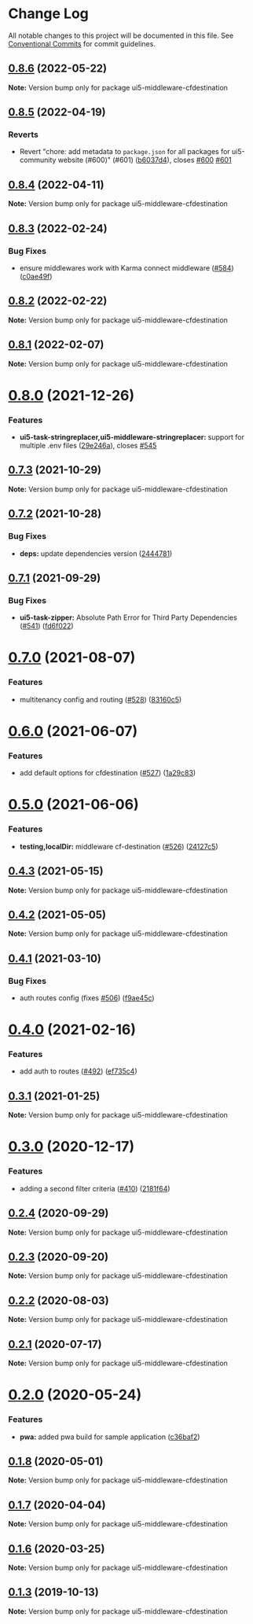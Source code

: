 # Change Log

All notable changes to this project will be documented in this file.
See [Conventional Commits](https://conventionalcommits.org) for commit guidelines.

## [0.8.6](https://github.com/ui5-community/ui5-ecosystem-showcase/compare/ui5-middleware-cfdestination@0.8.5...ui5-middleware-cfdestination@0.8.6) (2022-05-22)

**Note:** Version bump only for package ui5-middleware-cfdestination





## [0.8.5](https://github.com/ui5-community/ui5-ecosystem-showcase/compare/ui5-middleware-cfdestination@0.8.4...ui5-middleware-cfdestination@0.8.5) (2022-04-19)


### Reverts

* Revert "chore: add metadata to `package.json` for all packages for ui5-community website (#600)" (#601) ([b6037d4](https://github.com/ui5-community/ui5-ecosystem-showcase/commit/b6037d4d397275ad2d83e7f18415c45a878c76bf)), closes [#600](https://github.com/ui5-community/ui5-ecosystem-showcase/issues/600) [#601](https://github.com/ui5-community/ui5-ecosystem-showcase/issues/601)





## [0.8.4](https://github.com/ui5-community/ui5-ecosystem-showcase/compare/ui5-middleware-cfdestination@0.8.3...ui5-middleware-cfdestination@0.8.4) (2022-04-11)

**Note:** Version bump only for package ui5-middleware-cfdestination





## [0.8.3](https://github.com/ui5-community/ui5-ecosystem-showcase/compare/ui5-middleware-cfdestination@0.8.2...ui5-middleware-cfdestination@0.8.3) (2022-02-24)


### Bug Fixes

* ensure middlewares work with Karma connect middleware ([#584](https://github.com/ui5-community/ui5-ecosystem-showcase/issues/584)) ([c0ae49f](https://github.com/ui5-community/ui5-ecosystem-showcase/commit/c0ae49fbcf49c6f667c86bfca291beefe6b74f27))





## [0.8.2](https://github.com/ui5-community/ui5-ecosystem-showcase/compare/ui5-middleware-cfdestination@0.8.1...ui5-middleware-cfdestination@0.8.2) (2022-02-22)

**Note:** Version bump only for package ui5-middleware-cfdestination





## [0.8.1](https://github.com/ui5-community/ui5-ecosystem-showcase/compare/ui5-middleware-cfdestination@0.8.0...ui5-middleware-cfdestination@0.8.1) (2022-02-07)

**Note:** Version bump only for package ui5-middleware-cfdestination





# [0.8.0](https://github.com/ui5-community/ui5-ecosystem-showcase/compare/ui5-middleware-cfdestination@0.7.3...ui5-middleware-cfdestination@0.8.0) (2021-12-26)


### Features

* **ui5-task-stringreplacer,ui5-middleware-stringreplacer:** support for multiple .env files ([29e246a](https://github.com/ui5-community/ui5-ecosystem-showcase/commit/29e246abba7b82f0f42a6f16316e5029de638d26)), closes [#545](https://github.com/ui5-community/ui5-ecosystem-showcase/issues/545)





## [0.7.3](https://github.com/ui5-community/ui5-ecosystem-showcase/compare/ui5-middleware-cfdestination@0.7.2...ui5-middleware-cfdestination@0.7.3) (2021-10-29)

**Note:** Version bump only for package ui5-middleware-cfdestination





## [0.7.2](https://github.com/ui5-community/ui5-ecosystem-showcase/compare/ui5-middleware-cfdestination@0.7.1...ui5-middleware-cfdestination@0.7.2) (2021-10-28)


### Bug Fixes

* **deps:** update dependencies version ([2444781](https://github.com/ui5-community/ui5-ecosystem-showcase/commit/2444781b4b2b7215b8e891dfe65c42167a668f66))





## [0.7.1](https://github.com/ui5-community/ui5-ecosystem-showcase/compare/ui5-middleware-cfdestination@0.7.0...ui5-middleware-cfdestination@0.7.1) (2021-09-29)


### Bug Fixes

* **ui5-task-zipper:** Absolute Path Error for Third Party Dependencies ([#541](https://github.com/ui5-community/ui5-ecosystem-showcase/issues/541)) ([fd6f022](https://github.com/ui5-community/ui5-ecosystem-showcase/commit/fd6f0224c8b43a9252a233677c8bffb82521d991))





# [0.7.0](https://github.com/ui5-community/ui5-ecosystem-showcase/compare/ui5-middleware-cfdestination@0.6.0...ui5-middleware-cfdestination@0.7.0) (2021-08-07)


### Features

* multitenancy config and routing ([#528](https://github.com/ui5-community/ui5-ecosystem-showcase/issues/528)) ([83160c5](https://github.com/ui5-community/ui5-ecosystem-showcase/commit/83160c5cd72d07061557fad9a643e7e5d0a0de26))





# [0.6.0](https://github.com/ui5-community/ui5-ecosystem-showcase/compare/ui5-middleware-cfdestination@0.5.0...ui5-middleware-cfdestination@0.6.0) (2021-06-07)


### Features

* add default options for cfdestination ([#527](https://github.com/ui5-community/ui5-ecosystem-showcase/issues/527)) ([1a29c83](https://github.com/ui5-community/ui5-ecosystem-showcase/commit/1a29c83d659002bb6dbe3f7f7da0ecbfdb3afa2a))





# [0.5.0](https://github.com/ui5-community/ui5-ecosystem-showcase/compare/ui5-middleware-cfdestination@0.4.3...ui5-middleware-cfdestination@0.5.0) (2021-06-06)


### Features

* **testing,localDir:** middleware cf-destination ([#526](https://github.com/ui5-community/ui5-ecosystem-showcase/issues/526)) ([24127c5](https://github.com/ui5-community/ui5-ecosystem-showcase/commit/24127c58b9369a0c230d129da856ad8635100759))





## [0.4.3](https://github.com/ui5-community/ui5-ecosystem-showcase/compare/ui5-middleware-cfdestination@0.4.2...ui5-middleware-cfdestination@0.4.3) (2021-05-15)

**Note:** Version bump only for package ui5-middleware-cfdestination





## [0.4.2](https://github.com/ui5-community/ui5-ecosystem-showcase/compare/ui5-middleware-cfdestination@0.4.1...ui5-middleware-cfdestination@0.4.2) (2021-05-05)

**Note:** Version bump only for package ui5-middleware-cfdestination





## [0.4.1](https://github.com/petermuessig/ui5-ecosystem-showcase/compare/ui5-middleware-cfdestination@0.4.0...ui5-middleware-cfdestination@0.4.1) (2021-03-10)


### Bug Fixes

* auth routes config (fixes [#506](https://github.com/petermuessig/ui5-ecosystem-showcase/issues/506)) ([f9ae45c](https://github.com/petermuessig/ui5-ecosystem-showcase/commit/f9ae45c53625334845df968f2771646295ebf04a))





# [0.4.0](https://github.com/petermuessig/ui5-ecosystem-showcase/compare/ui5-middleware-cfdestination@0.3.1...ui5-middleware-cfdestination@0.4.0) (2021-02-16)


### Features

* add auth to routes ([#492](https://github.com/petermuessig/ui5-ecosystem-showcase/issues/492)) ([ef735c4](https://github.com/petermuessig/ui5-ecosystem-showcase/commit/ef735c4024c3bad8fe5a3e8d98dea4874edf6cd3))





## [0.3.1](https://github.com/petermuessig/ui5-ecosystem-showcase/compare/ui5-middleware-cfdestination@0.3.0...ui5-middleware-cfdestination@0.3.1) (2021-01-25)

**Note:** Version bump only for package ui5-middleware-cfdestination





# [0.3.0](https://github.com/petermuessig/ui5-ecosystem-showcase/compare/ui5-middleware-cfdestination@0.2.4...ui5-middleware-cfdestination@0.3.0) (2020-12-17)


### Features

* adding a second filter criteria ([#410](https://github.com/petermuessig/ui5-ecosystem-showcase/issues/410)) ([2181f64](https://github.com/petermuessig/ui5-ecosystem-showcase/commit/2181f64306e2605bec6571bc78330d74ca46f3a9))





## [0.2.4](https://github.com/petermuessig/ui5-ecosystem-showcase/compare/ui5-middleware-cfdestination@0.2.3...ui5-middleware-cfdestination@0.2.4) (2020-09-29)

**Note:** Version bump only for package ui5-middleware-cfdestination





## [0.2.3](https://github.com/petermuessig/ui5-ecosystem-showcase/compare/ui5-middleware-cfdestination@0.2.2...ui5-middleware-cfdestination@0.2.3) (2020-09-20)

**Note:** Version bump only for package ui5-middleware-cfdestination





## [0.2.2](https://github.com/petermuessig/ui5-ecosystem-showcase/compare/ui5-middleware-cfdestination@0.2.1...ui5-middleware-cfdestination@0.2.2) (2020-08-03)

**Note:** Version bump only for package ui5-middleware-cfdestination





## [0.2.1](https://github.com/petermuessig/ui5-ecosystem-showcase/compare/ui5-middleware-cfdestination@0.2.0...ui5-middleware-cfdestination@0.2.1) (2020-07-17)

**Note:** Version bump only for package ui5-middleware-cfdestination





# [0.2.0](https://github.com/petermuessig/ui5-ecosystem-showcase/compare/ui5-middleware-cfdestination@0.1.8...ui5-middleware-cfdestination@0.2.0) (2020-05-24)


### Features

* **pwa:** added pwa build for sample application ([c36baf2](https://github.com/petermuessig/ui5-ecosystem-showcase/commit/c36baf24ed93e4e3634374c7ddcd426b8818876f))





## [0.1.8](https://github.com/petermuessig/ui5-ecosystem-showcase/compare/ui5-middleware-cfdestination@0.1.7...ui5-middleware-cfdestination@0.1.8) (2020-05-01)

**Note:** Version bump only for package ui5-middleware-cfdestination





## [0.1.7](https://github.com/petermuessig/ui5-ecosystem-showcase/compare/ui5-middleware-cfdestination@0.1.6...ui5-middleware-cfdestination@0.1.7) (2020-04-04)

**Note:** Version bump only for package ui5-middleware-cfdestination





## [0.1.6](https://github.com/petermuessig/ui5-ecosystem-showcase/compare/ui5-middleware-cfdestination@0.1.5...ui5-middleware-cfdestination@0.1.6) (2020-03-25)

**Note:** Version bump only for package ui5-middleware-cfdestination





## [0.1.3](https://github.com/petermuessig/ui5-ecosystem-showcase/compare/ui5-middleware-cfdestination@0.1.2...ui5-middleware-cfdestination@0.1.3) (2019-10-13)

**Note:** Version bump only for package ui5-middleware-cfdestination
